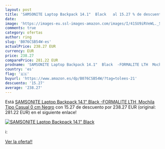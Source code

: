 ```yaml
---
layout: post
title: 'SAMSONITE Laptop Backpack 14.1"  Black   al 15.27 % de descuento'
date: 
image: 'https://images-eu.ssl-images-amazon.com/images/I/41SU9iRVeWL._SL200_.jpg'
comments: true
category: ofertas
author: ring
slug: 'B076CSB54W-es'
actualPrice: 238.27 EUR
currency: EUR
price: 238.27
comparePrice: 281.22 EUR
prodname: 'SAMSONITE Laptop Backpack 14.1"  Black  -FORMALITE LTH  Mochila Tipo Casual  0 cm  Negro'
country: 'es'
flag: '🇪🇸'
buyurl: 'https://www.amazon.es/dp/B076CSB54W/?tag=tolees-21'
descuento: '15.27'
average: '238.27'
---
```


Está [SAMSONITE Laptop Backpack 14.1"  Black  -FORMALITE LTH  Mochila Tipo Casual  0 cm  Negro](https://www.amazon.es/dp/B076CSB54W/?tag=tolees-21) con 15.27 de descuento por 238.27 EUR (original: 281.22 EUR) en el siguiente enlace!

[![SAMSONITE Laptop Backpack 14.1"  Black  ](https://images-eu.ssl-images-amazon.com/images/I/41SU9iRVeWL._SL200_.jpg)](https://www.amazon.es/dp/B076CSB54W/?tag=tolees-21)

ℹ️:


[Ver la oferta!!](https://www.amazon.es/dp/B076CSB54W/?tag=tolees-21)
